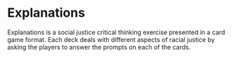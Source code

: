 # Explanations
Explanations is a social justice critical thinking exercise presented in a card game format. Each deck deals with different aspects of racial justice by asking the players to answer the prompts on each of the cards. 

